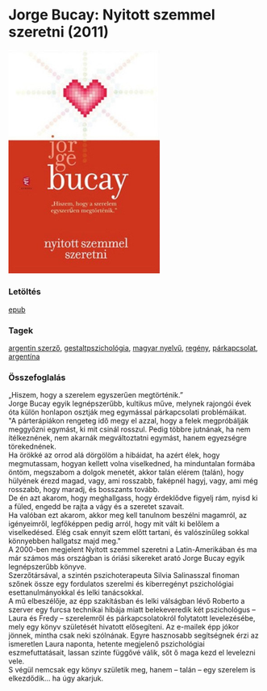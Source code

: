 # <a name="id_385">Jorge Bucay: Nyitott szemmel szeretni (2011)</a>
<img src="https://github.com/BercziSandor/calibre_lib/raw/main/libs/main/Jorge%20Bucay/Nyitott%20szemmel%20szeretni%20%28385%29/cover.jpg" alt="cover" width="300"/>

### Letöltés
[epub](https://github.com/BercziSandor/calibre_lib/raw/main/libs/main/Jorge%20Bucay/Nyitott%20szemmel%20szeretni%20%28385%29/Nyitott%20szemmel%20szeretni%20-%20Jorge%20Bucay.epub)

### Tagek
[argentin szerző](https://github.com/berczisandor/calibre_lib/blob/main/main/_tags/argentin%20szerz%c5%91.md), [gestaltpszichológia](https://github.com/berczisandor/calibre_lib/blob/main/main/_tags/gestaltpszichol%c3%b3gia.md), [magyar nyelvű](https://github.com/berczisandor/calibre_lib/blob/main/main/_tags/magyar%20nyelv%c5%b1.md), [regény](https://github.com/berczisandor/calibre_lib/blob/main/main/_tags/reg%c3%a9ny.md), [párkapcsolat](https://github.com/berczisandor/calibre_lib/blob/main/main/_tags/p%c3%a1rkapcsolat.md), [argentína](https://github.com/berczisandor/calibre_lib/blob/main/main/_tags/argent%c3%adna.md)

### Összefoglalás
<div>
<p>„Hiszem, ​hogy a szerelem egyszerűen megtörténik.”<br>Jorge Bucay egyik legnépszerűbb, kultikus műve, melynek rajongói évek óta külön honlapon osztják meg egymással párkapcsolati problémáikat.<br>"A párterápiákon rengeteg idő megy el azzal, hogy a felek megpróbálják meggyőzni egymást, ki mit csinál rosszul. Pedig többre jutnának, ha nem ítélkeznének, nem akarnák megváltoztatni egymást, hanem egyezségre törekednének.<br>Ha örökké az orrod alá dörgölöm a hibáidat, ha azért élek, hogy megmutassam, hogyan kellett volna viselkedned, ha minduntalan formába öntöm, megszabom a dolgok menetét, akkor talán elérem (talán), hogy hülyének érezd magad, vagy, ami rosszabb, faképnél hagyj, vagy, ami még rosszabb, hogy maradj, és bosszants tovább.<br>De én azt akarom, hogy meghallgass, hogy érdeklődve figyelj rám, nyisd ki a füled, engedd be rajta a vágy és a szeretet szavait.<br>Ha valóban ezt akarom, akkor meg kell tanulnom beszélni magamról, az igényeimről, legfőképpen pedig arról, hogy mit vált ki belőlem a viselkedésed. Elég csak ennyit szem előtt tartani, és valószínűleg sokkal könnyebben hallgatsz majd meg."<br>A 2000-ben megjelent Nyitott szemmel szeretni a Latin-Amerikában és ma már számos más országban is óriási sikereket arató Jorge Bucay egyik legnépszerűbb könyve.<br>Szerzőtársával, a szintén pszichoterapeuta Silvia Salinasszal finoman szőnek össze egy fordulatos szerelmi és kiberregényt pszichológiai esettanulmányokkal és lelki tanácsokkal.<br>A mű elbeszélője, az épp szakításban és lelki válságban lévő Roberto a szerver egy furcsa technikai hibája miatt belekeveredik két pszichológus – Laura és Fredy – szerelemről és párkapcsolatokról folytatott levelezésébe, mely egy könyv születését hivatott elősegíteni. Az e-mailek épp jókor jönnek, mintha csak neki szólnának. Egyre hasznosabb segítségnek érzi az ismeretlen Laura naponta, hetente megjelenő pszichológiai eszmefuttatásait, lassan szinte függővé válik, sőt ő maga kezd el levelezni vele.<br>S végül nemcsak egy könyv születik meg, hanem – talán – egy szerelem is elkezdődik… ha úgy akarjuk.</p></div>


